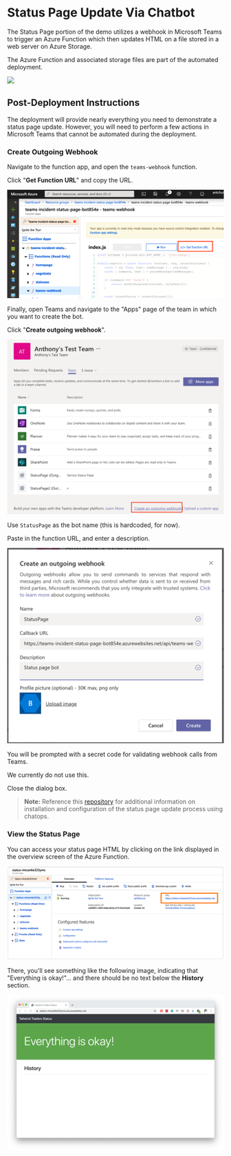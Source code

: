 # Status Page Update Via Chatbot

The Status Page portion of the demo utilizes a webhook in Microsoft Teams to trigger an Azure Function which then updates HTML on a file stored in a web server on Azure Storage.

The Azure Function and associated storage files are part of the automated deployment.

![](https://github.com/Azure-Samples/functions-teams-incident-status-page-bot/raw/master/tailwind-incident-bot.gif)

## Post-Deployment Instructions

The deployment will provide nearly everything you need to demonstrate a status page update. However, you will need to perform a few actions in Microsoft Teams that cannot be automated during the deployment.

### Create Outgoing Webhook

Navigate to the function app, and open the `teams-webhook` function.

Click "**Get Function URL**" and copy the URL.

![Get Function URL](https://github.com/Azure-Samples/functions-teams-incident-status-page-bot/raw/master/get-func-url.png)

Finally, open Teams and navigate to the "Apps" page of the team in which you want to create the bot.

Click "**Create outgoing webhook**".

![Create outgoing webhook](https://github.com/Azure-Samples/functions-teams-incident-status-page-bot/raw/master/create-webhook.png)

Use `StatusPage` as the bot name (this is hardcoded, for now).

Paste in the function URL, and enter a description.

![Webhook details](https://github.com/Azure-Samples/functions-teams-incident-status-page-bot/raw/master/webhook-info.png)

You will be prompted with a secret code for validating webhook calls from Teams.

We currently do not use this.

Close the dialog box.

>**Note:** Reference this [repository](https://github.com/Azure-Samples/functions-teams-incident-status-page-bot) for additional information on installation and configuration of the status page update process using chatops.

### View the Status Page

You can access your status page HTML by clicking on the link displayed in the overview screen of the Azure Function.

![](../../media/screenshots/demo02_ViewStatusPage.png)

There, you'll see something like the following image, indicating that "Everything is okay!"... and there should be no text below the **History** section.

![](../../media/screenshots/demo02_ViewStatusPage2.png)
